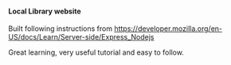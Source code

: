 #### Local Library website

Built following instructions from
https://developer.mozilla.org/en-US/docs/Learn/Server-side/Express_Nodejs

Great learning, very useful tutorial and easy to follow.
